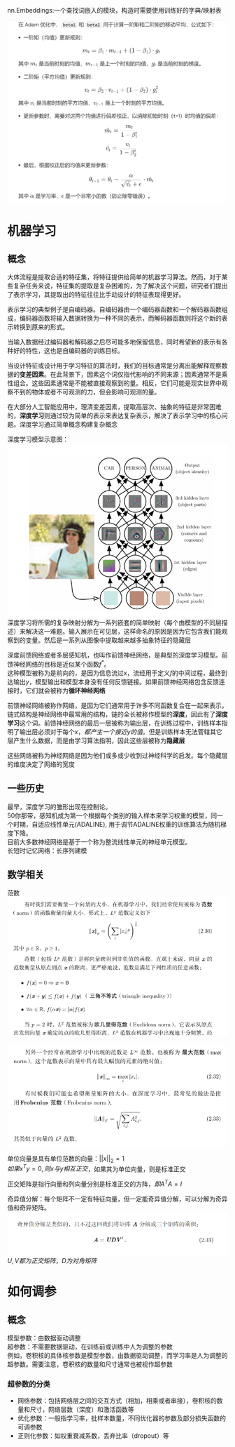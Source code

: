 nn.Embeddings:一个查找词嵌入的模块，构造时需要使用训练好的字典/映射表  

![](./picture/微信图片_20240922151134.png)  

# 机器学习  
## 概念
大体流程是提取合适的特征集，将特征提供给简单的机器学习算法。然而，对于某些复杂任务来说，特征集的提取是复杂困难的，为了解决这个问题，研究者们提出了表示学习，其提取出的特征往往比手动设计的特征表现得更好。    

表示学习的典型例子是自编码器。自编码器由一个编码器函数和一个解码器函数组成，编码器函数将输入数据转换为一种不同的表示，而解码器函数则将这个新的表示转换到原来的形式。   

当输入数据经过编码器和解码器之后尽可能多地保留信息，同时希望新的表示有各种好的特性，这也是自编码器的训练目标。

当设计特征或设计用于学习特征的算法时，我们的目标通常是分离出能解释观察数据的**变差因素**。在此背景下，因素这个词仅指代影响的不同来源；因素通常不是乘性组合。这些因素通常是不能被直接观察到的量。相反，它们可能是现实世界中观察不到的物体或者不可观测的力，但会影响可观测的量。    

在大部分人工智能应用中，理清变差因素，提取高层次、抽象的特征是非常困难的，**深度学习**则通过较为简单的表示来表达复杂表示，解决了表示学习中的核心问题。深度学习通过简单概念构建复杂概念

深度学习模型示意图：  
![](./picture/1736873804368.png)   
深度学习将所需的复杂映射分解为一系列嵌套的简单映射（每个由模型的不同层描述）来解决这一难题。输入展示在可见层，这样命名的原因是因为它包含我们能观察到的变量。然后是一系列从图像中提取越来越多抽象特征的隐藏层    

深度前馈网络或者多层感知机，也叫作前馈神经网络，是典型的深度学习模型。前馈神经网络的目标是近似某个函数$f^*$。    
这种模型被称为是前向的，是因为信息流过x，流经用于定义$f$的中间过程，最终到达输出$y$，模型输出和模型本身没有任何反馈链接。如果前馈神经网络包含反馈连接时，它们就会被称为**循环神经网络**   

前馈神经网络被称作网络，是因为它们通常用于许多不同函数复合在一起来表示。链式结构是神经网络中最常用的结构，链的全长被称作模型的**深度**，因此有了**深度学习**这个词。前馈神经网络的最后一层被称为输出层，在训练过程中，训练样本指明了输出层必须对于每个$x，都产生一个接近y的值$。但是训练样本无法管辖其它层产生什么数据，而是由学习算法指明，因此这些层被称为**隐藏层**   

这些网络被称为神经网络是因为他们或多或少收到过神经科学的启发。每个隐藏层的维度决定了网络的宽度

## 一些历史  
最早，深度学习的雏形出现在控制论。  
50你那带，感知机成为第一个根据每个类别的输入样本来学习权重的模型，同一个时期，自适应线性单元(ADALINE), 用于调节ADALINE权重的训练算法为随机梯度下降。   
目前大多数神经网络是基于一个称为整流线性单元的神经单元模型。  
长短时记忆网络：长序列建模   

## 数学相关  
范数  
![](./picture/1736879232389.png)  

![](./picture/1736879366855.png)  

单位向量是具有单位范数的向量：$||x||_2=1$    
$如果x^Ty=0, 则x与y相互正交$，如果其为单位向量，则是标准正交    

正交矩阵是指行向量和列向量分别是标准正交的方阵，$即A^TA=I$   

奇异值分解：每个矩阵不一定有特征向量，但一定能奇异值分解，可以分解为奇异值和奇异矩阵。  
![](./picture/1736959865707.png)  
$U,V都为正交矩阵，D为对角矩阵$    


# 如何调参

## 概念  
模型参数：由数据驱动调整  
超参数：不需要数据驱动，在训练前或训练中人为调整的参数    
例如，卷积核的具体核参数是模型参数，由数据驱动调整，而学习率是人为调整的超参数。需要注意，卷积核的数量和尺寸通常也被视作超参数   

### 超参数的分类  
- 网络参数：包括网络层之间的交互方式（相加，相乘或者串接），卷积核的数量和尺寸，网络层数（深度）和激活函数等   
- 优化参数：一般指学习率，批样本数量，不同优化器的参数及部分损失函数的可调参数   
- 正则化参数：如权重衰减系数，丢弃比率（dropout）等    


